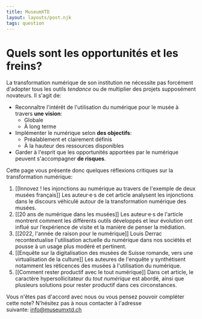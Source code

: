 ```yaml
---
title: MuseumXTD
layout: layouts/post.njk
tags: question
---
```

# Quels sont les opportunités et les freins?
La transformation numérique de son institution ne nécessite pas forcément d'adopter tous les outils *tendance* ou de multiplier des projets supposément novateurs. Il s'agit de:
- Reconnaître l'intérêt de l'utilisation du numérique pour le musée à travers **une vision**:
	- Globale
	- À long terme
- Implémenter le numérique selon **des objectifs**:
	- Préalablement et clairement définis
	- À la hauteur des ressources disponibles
- Garder à l'esprit que les opportunités apportées par le numérique peuvent s'accompagner **de risques**.

Cette page vous présente donc quelques réflexions critiques sur la transformation numérique:
1. [[Innovez ! les injonctions au numérique au travers de l'exemple de deux musées français]]
   Les auteur·e·s de cet article analysent les injonctions dans le discours véhiculé autour de la transformation numérique des musées.
2. [[20 ans de numérique dans les musées]]
   Les auteur·e·s de l'article montrent comment les différents outils développés et leur évolution ont influé sur l’expérience de visite et la manière de penser la médiation. 
3. [[2022, l'année de raison pour le numérique]]
   Louis Derrac recontextualise l'utilisation actuelle du numérique dans nos sociétés et pousse à un usage plus modéré et pertinent. 
4. [[Enquête sur la digitalisation des musées de Suisse romande, vers une virtualisation de la culture]]
   Les auteures de l'enquête y synthétisent notamment les réticences des musées à l'utilisation du numérique. 
5. [[Comment rester productif avec le tout numérique]]
   Dans cet article, le caractère hypersollicitateur du *tout numérique* est abordé, ainsi que plusieurs solutions pour rester productif dans ces circonstances.  


 
Vous n'êtes pas d'accord avec nous ou vous pensez pouvoir compléter cette note? N'hésitez pas à nous contacter à l'adresse suivante: [info@museumxtd.ch](mailto:info@museumxtd.ch)